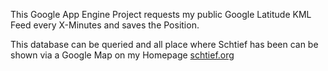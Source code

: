 This Google App Engine Project requests my public Google Latitude KML Feed every X-Minutes and saves the Position.

This database can be queried and all place where Schtief has been can be shown via a Google Map on my Homepage [schtief.org](http://www.schtief.org)